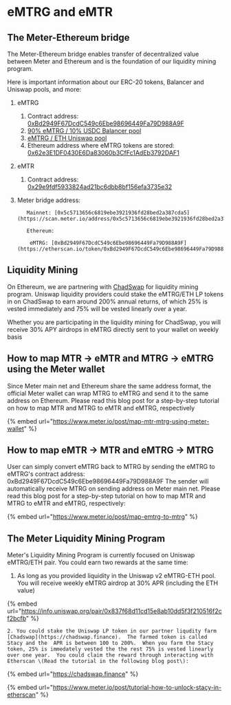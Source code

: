 # eMTRG and eMTR

## The Meter-Ethereum bridge

The Meter-Ethereum bridge enables transfer of decentralized value between Meter and Ethereum and is the foundation of our liquidity mining program. 

Here is important information about our ERC-20 tokens, Balancer and Uniswap pools, and more:

1. eMTRG
   1. Contract address: [0xBd2949F67DcdC549c6Ebe98696449Fa79D988A9F](https://etherscan.io/token/0xBd2949F67DcdC549c6Ebe98696449Fa79D988A9F)
   2. [90% eMTRG / 10% USDC Balancer pool](https://pools.balancer.exchange/#/pool/0x57c9821179a4d94657161eeaad9dfdf5280f86db/)
   3. [eMTRG / ETH Uniswap pool](https://uniswap.info/pair/0x837f68d11cd15e8ab10dd5f3f210516f2cf2bcfb)
   4. Ethereum address where eMTRG tokens are stored: [0x62e3E1DF0430E6Da83060b3CfFc1AdEb3792DAF1](https://etherscan.io/address/0x62e3e1df0430e6da83060b3cffc1adeb3792daf1)
2. eMTR
   1. Contract address: [0x29e9fdf5933824ad21bc6dbb8bf156efa3735e32](https://etherscan.io/token/0x29e9fdf5933824ad21bc6dbb8bf156efa3735e32)
3. Meter bridge address: 

          Mainnet: [0x5c5713656c6819ebe3921936fd28bed2a387cda5](https://scan.meter.io/address/0x5c5713656c6819ebe3921936fd28bed2a387cda5)

          Ethereum:

           eMTRG: [0xBd2949F67DcdC549c6Ebe98696449Fa79D988A9F](https://etherscan.io/token/0xBd2949F67DcdC549c6Ebe98696449Fa79D988A9F)

## Liquidity Mining

On Ethereum, we are partnering with [ChadSwap](https://chadswap.finance) for liquidity mining program. Uniswap liquidity providers could stake the eMTRG/ETH LP tokens in on ChadSwap to earn around 200% annual returns, of which 25% is vested immediately and 75% will be vested linearly over a year.

Whether you are participating in the liquidity mining for ChadSwap, you will receive 30% APY airdrops in eMTRG directly sent to your wallet on weekly basis

## How to map MTR -&gt; eMTR and MTRG -&gt; eMTRG using the Meter wallet

Since Meter main net and Ethereum share the same address format, the official Meter wallet can wrap MTRG to eMTRG and send it to the same address on Ethereum.  Please read this blog post for a step-by-step tutorial on how to map MTR and MTRG to eMTR and eMTRG, respectively

{% embed url="https://www.meter.io/post/map-mtr-mtrg-using-meter-wallet" %}

## How to map eMTR -&gt; MTR and eMTRG -&gt; MTRG

User can simply convert eMTRG back to MTRG by sending the eMTRG to eMTRG's contract address: 0xBd2949F67DcdC549c6Ebe98696449Fa79D988A9F  The sender will automatically receive MTRG on sending address on Meter main net.  Please read this blog post for a step-by-step tutorial on how to map MTR and MTRG to eMTR and eMTRG, respectively: 

{% embed url="https://www.meter.io/post/map-emtrg-to-mtrg" %}

## The Meter Liquidity Mining Program

Meter's Liquidity Mining Program is currently focused on Uniswap eMTRG/ETH pair.  You could earn two rewards at the same time:

1. As long as you provided liquidity in the Uniswap v2 eMTRG-ETH pool.  You will receive weekly eMTRG airdrop at 30% APR \(including the ETH value\)

{% embed url="https://info.uniswap.org/pair/0x837f68d11cd15e8ab10dd5f3f210516f2cf2bcfb" %}

    2. You could stake the Uniswap LP token in our partner liqudity farm [Chadswap](https://chadswap.finance).  The farmed token is called Stacy and the  APR is between 100 to 200%.  When you farm the Stacy token, 25% is immedately vested the the rest 75% is vested linearly over one year.  You could claim the reward through interacting with Etherscan \(Read the tutorial in the following blog post\):

{% embed url="https://chadswap.finance" %}

{% embed url="https://www.meter.io/post/tutorial-how-to-unlock-stacy-in-etherscan" %}







